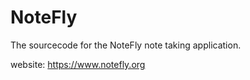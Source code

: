 # NoteFly
The sourcecode for the NoteFly note taking application.

website: https://www.notefly.org
